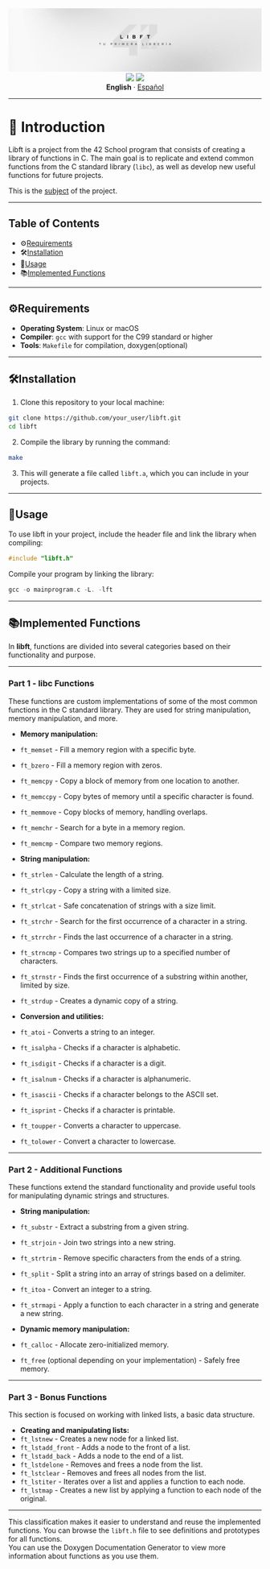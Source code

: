 <div align="center">
  <img src="https://raw.githubusercontent.com/15Galan/42_project-readmes/refs/heads/master/banners/cursus/projects/libft-light.png#gh-light-mode-only" />
  <img src="https://img.shields.io/badge/status-finished-green" />
  <img src="https://img.shields.io/badge/score-125-blue" /> <br/>
  <b>English</b> · <a href="README.md">Español</a>
</div> 

---

# 📖 Introduction
Libft is a project from the 42 School program that consists of creating a library of functions in C. The main goal is to replicate and extend common functions from the C standard library (`libc`), as well as develop new useful functions for future projects.

This is the [subject](Libft_es.subject.pdf) of the project.

---

## Table of Contents
- ⚙️[Requirements](#requirements)
- 🛠️[Installation](#installation)
- 🚀[Usage](#usage)
- 📚[Implemented Functions](#implemented-functions)

---

## ⚙️Requirements

- **Operating System**: Linux or macOS
- **Compiler**: `gcc` with support for the C99 standard or higher
- **Tools**: `Makefile` for compilation, doxygen(optional)

---

## 🛠️Installation

1. Clone this repository to your local machine:
```bash
git clone https://github.com/your_user/libft.git
cd libft
```
2. Compile the library by running the command:
```bash
make
```
3. This will generate a file called `libft.a`, which you can include in your projects.

---

## 🚀Usage

To use libft in your project, include the header file and link the library when compiling:
```c
#include "libft.h"
```
Compile your program by linking the library:
```c
gcc -o mainprogram.c -L. -lft
```

---

## 📚Implemented Functions

In **libft**, functions are divided into several categories based on their functionality and purpose.

---

### Part 1 - libc Functions

These functions are custom implementations of some of the most common functions in the C standard library. They are used for string manipulation, memory manipulation, and more.

- **Memory manipulation:**
- `ft_memset` - Fill a memory region with a specific byte.
- `ft_bzero` - Fill a memory region with zeros.
- `ft_memcpy` - Copy a block of memory from one location to another.
- `ft_memccpy` - Copy bytes of memory until a specific character is found.
- `ft_memmove` - Copy blocks of memory, handling overlaps.
- `ft_memchr` - Search for a byte in a memory region.
- `ft_memcmp` - Compare two memory regions.

- **String manipulation:**
- `ft_strlen` - Calculate the length of a string.
- `ft_strlcpy` - Copy a string with a limited size.
- `ft_strlcat` - Safe concatenation of strings with a size limit.
- `ft_strchr` - Search for the first occurrence of a character in a string.
- `ft_strrchr` - Finds the last occurrence of a character in a string.
- `ft_strncmp` - Compares two strings up to a specified number of characters.
- `ft_strnstr` - Finds the first occurrence of a substring within another, limited by size.
- `ft_strdup` - Creates a dynamic copy of a string.

- **Conversion and utilities:**
- `ft_atoi` - Converts a string to an integer.
- `ft_isalpha` - Checks if a character is alphabetic.
- `ft_isdigit` - Checks if a character is a digit.
- `ft_isalnum` - Checks if a character is alphanumeric.
- `ft_isascii` - Checks if a character belongs to the ASCII set.
- `ft_isprint` - Checks if a character is printable.
- `ft_toupper` - Converts a character to uppercase.
- `ft_tolower` - Convert a character to lowercase.

---

### Part 2 - Additional Functions

These functions extend the standard functionality and provide useful tools for manipulating dynamic strings and structures.

- **String manipulation:**
- `ft_substr` - Extract a substring from a given string.
- `ft_strjoin` - Join two strings into a new string.
- `ft_strtrim` - Remove specific characters from the ends of a string.
- `ft_split` - Split a string into an array of strings based on a delimiter.
- `ft_itoa` - Convert an integer to a string.
- `ft_strmapi` - Apply a function to each character in a string and generate a new string.

- **Dynamic memory manipulation:**
- `ft_calloc` - Allocate zero-initialized memory.
- `ft_free` (optional depending on your implementation) - Safely free memory.

---

### Part 3 - Bonus Functions

This section is focused on working with linked lists, a basic data structure.

- **Creating and manipulating lists:**
- `ft_lstnew` - Creates a new node for a linked list.
- `ft_lstadd_front` - Adds a node to the front of a list.
- `ft_lstadd_back` - Adds a node to the end of a list.
- `ft_lstdelone` - Removes and frees a node from the list.
- `ft_lstclear` - Removes and frees all nodes from the list.
- `ft_lstiter` - Iterates over a list and applies a function to each node.
- `ft_lstmap` - Creates a new list by applying a function to each node of the original.

---

This classification makes it easier to understand and reuse the implemented functions. You can browse the `libft.h` file to see definitions and prototypes for all functions.  
You can use the Doxygen Documentation Generator to view more information about functions as you use them.
